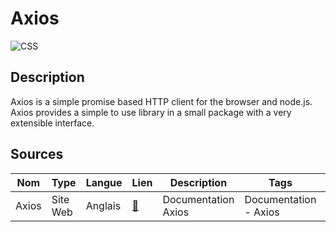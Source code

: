# Axios

![CSS](https://axios-http.com/assets/logo.svg "Image de Axios")


## Description

Axios is a simple promise based HTTP client for the browser and node.js. Axios provides a simple to use library in a small package with a very extensible interface.

## Sources

Nom | Type | Langue | Lien | Description | Tags | Note
 --- | --- | --- | --- | --- | --- | --- 
Axios|Site Web|Anglais|[:link:](https://axios-http.com/)|Documentation Axios|Documentation - Axios|:star2: :star2: :star2: :star2: 




